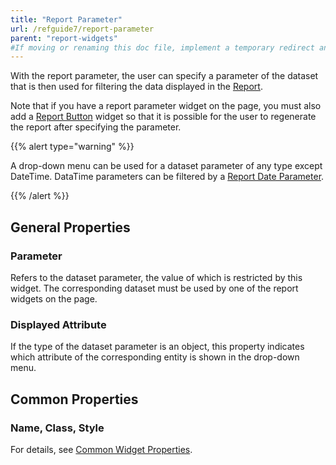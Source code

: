 ```yaml
---
title: "Report Parameter"
url: /refguide7/report-parameter
parent: "report-widgets"
#If moving or renaming this doc file, implement a temporary redirect and let the respective team know they should update the URL in the product. See Mapping to Products for more details.
---
```




With the report parameter, the user can specify a parameter of the dataset that is then used for filtering the data displayed in the [Report](report-widgets).

Note that if you have a report parameter widget on the page, you must also add a [Report Button](report-button) widget so that it is possible for the user to regenerate the report after specifying the parameter.

{{% alert type="warning" %}}

A drop-down menu can be used for a dataset parameter of any type except DateTime. DataTime parameters can be filtered by a [Report Date Parameter](report-date-parameter).

{{% /alert %}}

## General Properties

### Parameter

Refers to the dataset parameter, the value of which is restricted by this widget. The corresponding dataset must be used by one of the report widgets on the page.

### Displayed Attribute

If the type of the dataset parameter is an object, this property indicates which attribute of the corresponding entity is shown in the drop-down menu.

## Common Properties

### Name, Class, Style

For details, see [Common Widget Properties](common-widget-properties).
